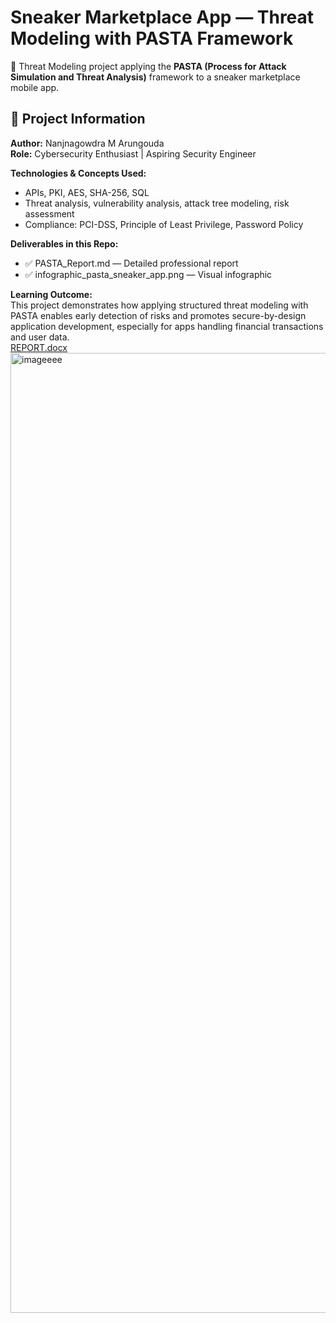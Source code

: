# Sneaker Marketplace App — Threat Modeling with PASTA Framework  

🚀 Threat Modeling project applying the **PASTA (Process for Attack Simulation and Threat Analysis)** framework to a sneaker marketplace mobile app.  

## 📌 Project Information  

**Author:** Nanjnagowdra M Arungouda  
**Role:** Cybersecurity Enthusiast | Aspiring Security Engineer  

**Technologies & Concepts Used:**  
- APIs, PKI, AES, SHA-256, SQL  
- Threat analysis, vulnerability analysis, attack tree modeling, risk assessment  
- Compliance: PCI-DSS, Principle of Least Privilege, Password Policy  

**Deliverables in this Repo:**  
- ✅ PASTA_Report.md — Detailed professional report  
- ✅ infographic_pasta_sneaker_app.png — Visual infographic  

**Learning Outcome:**  
This project demonstrates how applying structured threat modeling with PASTA enables early detection of risks and promotes secure-by-design application development, especially for apps handling financial transactions and user data.  
[REPORT.docx](https://github.com/user-attachments/files/22188554/REPORT.docx)
<img width="1024" height="1536" alt="imageeee" src="https://github.com/user-attachments/assets/a5353cda-63df-4410-84d5-72def556097c" />
